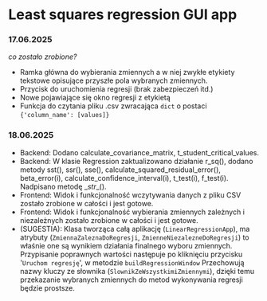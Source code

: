 # Least squares regression GUI app
### 17.06.2025
*co zostało zrobione?*
- Ramka główna do wybierania zmiennych a w niej zwykłe etykiety tekstowe opisujące przyszłe pola wybranych zmiennych.
- Przycisk do uruchomienia regresji (brak zabezpieczeń itd.)
- Nowe pojawiające się okno regresji z etykietą
- Funkcja do czytania pliku .csv zwracająca `dict` o postaci `{'column_name': [values]}`

### 18.06.2025
- Backend: Dodano calculate_covariance_matrix, t_student_critical_values.
- Backend: W klasie Regression zaktualizowano działanie r_sq(), dodano metody sst(), ssr(), sse(), calculate_squared_residual_error(), beta_error(i), calculate_confidence_interval(i), t_test(i), f_test(i). Nadpisano metodę \__str__().
- Frontend: Widok i funkcjonalność wczytywania danych z pliku CSV zostało zrobione w całości i jest gotowe.
- Frontend: Widok i funkcjonalność wybierania zmiennych zależnych i niezależnych zostało zrobione w całości i jest gotowe.
- (SUGESTIA): Klasa tworząca całą aplikację (`LinearRegressionApp`), ma atrybuty (`ZmiennaZaleznaDoRegresji`, `ZmienneNiezalezneDoRegresji`) to właśnie one są wynikiem działania finalnego wyboru zmiennych. Przypisanie poprawnych wartości następuje po kliknięciu przycisku '`Uruchom regresję`', w metodzie `buildRegressionWindow` Przechowują nazwy kluczy ze słownika (`SlownikZeWszystkimiZmiennymi`), dzięki temu przekazanie wybranych zmiennych do metod wykonywania regresji będzie prostsze.
